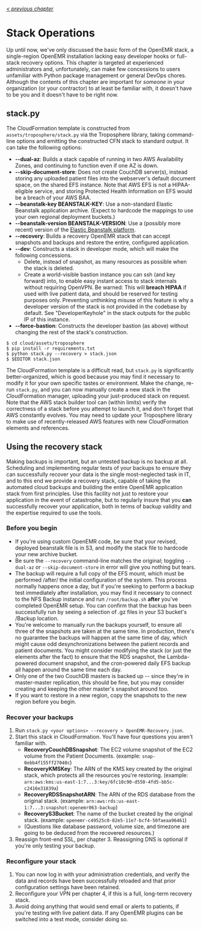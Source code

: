 _[< previous chapter](05-Administration.md)_

# Stack Operations

Up until now, we've only discussed the basic form of the OpenEMR stack, a single-region OpenEMR installation lacking easy developer hooks or full-stack recovery options. This chapter is targeted at experienced administrators and, unfortunately, can make few concessions to users unfamiliar with Python package management or general DevOps chores. Although the contents of this chapter are important for _someone_ in your organization (or your contractor) to at least be familiar with, it doesn't have to be you and it doesn't have to be right now.

## stack.py

The CloudFormation template is constructed from ``assets/troposphere/stack.py`` via the Troposphere library, taking command-line options and emitting the constructed CFN stack to standard output. It can take the following options:

 * **--dual-az**: Builds a stack capable of running in two AWS Availability Zones, and continuing to function even if one AZ is down.
 * **--skip-document-store**: Does not create CouchDB server(s), instead storing any uploaded patient files into the webserver's default document space, on the shared EFS instance. Note that AWS EFS is not a HIPAA-eligible service, and storing Protected Health Information on EFS would be a breach of your AWS BAA.
 * **--beanstalk-key BEANSTALK-KEY**: Use a non-standard Elastic Beanstalk application archive. (Expect to hardcode the mappings to use your own regional deployment buckets.)
 * **--beanstalk-version BEANSTALK-VERSION**: Use a (possibly more recent) version of the [Elastic Beanstalk platform](http://docs.aws.amazon.com/elasticbeanstalk/latest/dg/concepts.platforms.html).
 * **--recovery**: Builds a recovery OpenEMR stack that can accept snapshots and backups and restore the entire, configured application.
 * **--dev**: Constructs a stack in developer mode, which will make the following concessions.
   * Delete, instead of snapshot, as many resources as possible when the stack is deleted.
   * Create a world-visible bastion instance you can ssh (and key forward) into, to enable easy instant access to stack internals without requiring OpenVPN. Be warned: This will **breach HIPAA** if used with live patient data, and should be reserved for testing purposes only. Preventing unthinking misuse of this feature is why a developer version of the stack is not provided in the codebase by default. See "DeveloperKeyhole" in the stack outputs for the public IP of this instance.
 * **--force-bastion**: Constructs the developer bastion (as above) without changing the rest of the stack's construction.

 ```
 $ cd cloud/assets/troposphere
 $ pip install -r requirements.txt
 $ python stack.py --recovery > stack.json
 $ $EDITOR stack.json
 ```

 The CloudFormation template is a difficult read, but ``stack.py`` is significantly better-organized, which is good because you may find it necessary to modify it for your own specific tastes or environment. Make the change, re-run ``stack.py``, and you can now manually create a new stack in the CloudFormation manager, uploading your just-produced stack on request. Note that the AWS stack builder tool can (within limits) verify the correctness of a stack before you attempt to launch it, and don't forget that AWS constantly evolves. You may need to update your Troposphere library to make use of recently-released AWS features with new CloudFormation elements and references.

## Using the recovery stack

Making backups is important, but an untested backup is no backup at all. Scheduling and implementing regular tests of your backups to ensure they can successfully recover your data is the single most-neglected task in IT, and to this end we provide a recovery stack, capable of taking the automated cloud backups and building the entire OpenEMR application stack from first principles. Use this facility not just to restore your application in the event of catastrophe, but to regularly insure that you **can** successfully recover your application, both in terms of backup validity and the expertise required to use the tools.

### Before you begin

 * If you're using custom OpenEMR code, be sure that your revised, deployed beanstalk file is in S3, and modify the stack file to hardcode your new archive bucket.
 * Be sure the ``--recovery`` command-line matches the original; toggling ``--dual-az`` or ``--skip-document-store`` in error will give you nothing but tears.
 * The backup will require a full copy of the EFS mount, which must be performed /after/ the initial configuration of the system. This process normally happens once a day, but if you're seeking to perform a backup test immediately after installation, you may find it necessary to connect to the NFS Backup instance and run ``/root/backup.sh`` **after** you've completed OpenEMR setup. You can confirm that the backup has been successfully run by seeing a selection of .gz files in your S3 bucket's /Backup location.
 * You're welcome to manually run the backups yourself, to ensure all three of the snapshots are taken at the same time. In production, there's no guarantee the backups will happen at the same time of day, which might cause odd desynchronizations between the patient records and patient documents. You might consider modifying the stack (or just the elements after the fact) to ensure that the RDS snapshot, the Lambda-powered document snapshot, and the cron-powered daily EFS backup all happen around the same time each day.
 * Only one of the two CouchDB masters is backed up -- since they're in master-master replication, this should be fine, but you may consider creating and keeping the other master's snapshot around too.
 * If you want to restore in a new region, copy the snapshots to the new region before you begin.

### Recover your backups

  1. Run ``stack.py <your options> --recovery > OpenEMR-Recovery.json``.
  2. Start this stack in CloudFormation. You'll have four questions you aren't familiar with.
     * **RecoveryCouchDBSnapshot**: The EC2 volume snapshot of the EC2 volume from the Patient Documents. (example: ``snap-0ebb4f155ff27040c``)
     * **RecoveryKMSKey**: The ARN of the KMS key created by the original stack, which protects all the resources you're restoring. (example: ``arn:aws:kms:us-east-1:7...3:key/6fc10c90-d550-4fd5-bb5c-c2416e31839a``)
     * **RecoveryRDSSnapshotARN**: The ARN of the RDS database from the original stack. (example: ``arn:aws:rds:us-east-1:7...3:snapshot:openemr063-backup``)
     * **RecoveryS3Bucket**: The name of the bucket created by the original stack. (example: ``openemr-c49525c0-82e5-11e7-bcf4-50faeaa96461``)
     * (Questions like database password, volume size, and timezone are going to be deduced from the recovered resources.)
  3. Reassign front-end SSL, per chapter 3. Reassigning DNS is optional if you're only testing your backup.

### Reconfigure your stack

  1. You can now log in with your administration credentials, and verify the data and records have been successfully reloaded and that prior configuration settings have been retained.
  2. Reconfigure your VPN per chapter 4, if this is a full, long-term recovery stack.
  3. Avoid doing anything that would send email or alerts to patients, if you're testing with live patient data. If any OpenEMR plugins can be switched into a test mode, consider doing so.
